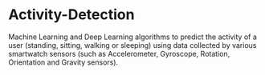 # Activity-Detection
Machine Learning and Deep Learning algorithms to predict the activity of a user (standing, sitting, walking or sleeping) using data collected by various smartwatch sensors (such as Accelerometer, Gyroscope, Rotation, Orientation and Gravity sensors).
